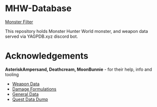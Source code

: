 # MHW-Database

[Monster Filter](https://robomeche.github.io/MHW-Database/)

This repository holds Monster Hunter World monster, and weapon data served via YAGPDB.xyz discord bot.

# Acknowledgements
**AsteriskAmpersand, Deathcream, MoonBunnie** - for their help, info and tooling
+ [Weapon Data](https://bit.ly/MHWIWeaponAttackTables)
+ [Damage Formulations](https://bit.ly/MHWIDamageFormula)
+ [General Data](https://bit.ly/MHWIGeneralDataSheet)
+ [Quest Data Dump](https://github.com/AsteriskAmpersand/QuestDataDump)